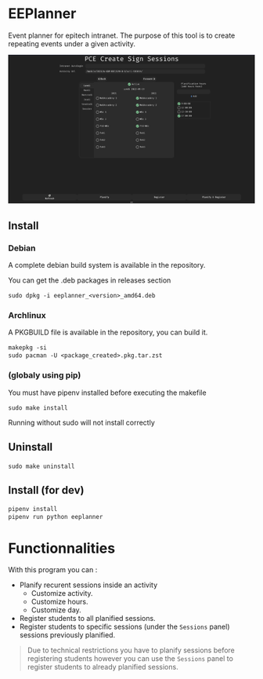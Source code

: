 # EEPlanner
Event planner for epitech intranet.
The purpose of this tool is to create repeating events under a given activity.

![How does it look ?](assets/img.png "Example")

## Install 
### Debian
A complete debian build system is available in the repository.

You can get the .deb packages in releases section

```
sudo dpkg -i eeplanner_<version>_amd64.deb
```

### Archlinux
A PKGBUILD file is available in the repository, you can build it.

```
makepkg -si
sudo pacman -U <package_created>.pkg.tar.zst
```

### (globaly using pip)
You must have pipenv installed before executing the makefile
```
sudo make install
```

Running without sudo will not install correctly

## Uninstall
```
sudo make uninstall
```

## Install (for dev)
```
pipenv install
pipenv run python eeplanner
```

# Functionnalities
With this program you can :

- Planify recurent sessions inside an activity
    - Customize activity.
    - Customize hours.
    - Customize day.
- Register students to all planified sessions.
- Register students to specific sessions (under the `Sessions` panel) sessions previously planified.

> Due to technical restrictions you have to planify sessions before registering students however you can use the `Sessions` panel to register students to already planified sessions.